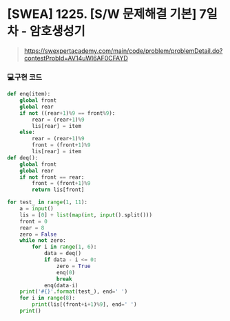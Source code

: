 # [SWEA] 1225. [S/W 문제해결 기본] 7일차 - 암호생성기

> https://swexpertacademy.com/main/code/problem/problemDetail.do?contestProbId=AV14uWl6AF0CFAYD

### 💻구현 코드

```python
def enq(item):
    global front
    global rear
    if not ((rear+1)%9 == front%9):
        rear = (rear+1)%9
        lis[rear] = item
    else:
        rear = (rear+1)%9
        front = (front+1)%9
        lis[rear] = item
def deq():
    global front
    global rear
    if not front == rear:
        front = (front+1)%9
        return lis[front]

for test_ in range(1, 11):
    a = input()
    lis = [0] + list(map(int, input().split()))
    front = 0
    rear = 8
    zero = False
    while not zero:
        for i in range(1, 6):
            data = deq()
            if data - i <= 0:
                zero = True
                enq(0)
                break
            enq(data-i)
    print('#{}'.format(test_), end=' ')
    for i in range(8):
        print(lis[(front+i+1)%9], end=' ')
    print()
```

